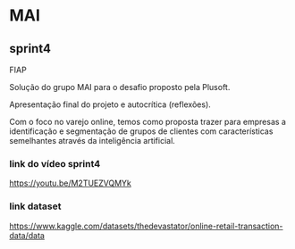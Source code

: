 # MAI
## sprint4
FIAP

Solução do grupo MAI para o desafio proposto pela Plusoft.

Apresentação final do projeto e autocrítica (reflexões). 

Com o foco no varejo online, temos como proposta trazer para empresas a identificação e segmentação de grupos de clientes com características semelhantes através da inteligência artificial.


### link do vídeo sprint4
https://youtu.be/M2TUEZVQMYk


### link dataset
https://www.kaggle.com/datasets/thedevastator/online-retail-transaction-data/data

